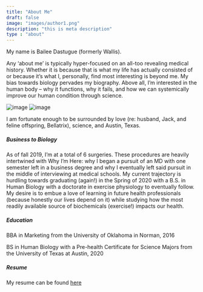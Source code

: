 ```yaml
---
title: "About Me"
draft: false
image: "images/author1.png"
description: "this is meta description"
type : "about"
---
```


My name is Bailee Dastugue (formerly Wallis). 

Any ‘about me’ is typically hyper-focused on an all-too revealing medical history. Whether it is because that is what my life has actually consisted of or because it’s what I, personally, find most interesting is beyond me. My bias towards biology pervades my biography. Above all, I’m interested in the human body – why it functions, why it fails, and how we can systemically improve our human condition through science.

![image](/images/about-3.jpg)
![image](/images/about-2.jpg)

I am fortunate enough to be surrounded by love (re: husband, Jack, and feline offspring, Bellatrix), science, and Austin, Texas. 

##### Business to Biology

As of fall 2019, I’m at a total of 6 surgeries. These procedures are heavily intertwined with Why I’m Here: why I began a pursuit of an MD with one semester left in a business degree and why I eventually left said pursuit in the middle of interviewing at medical schools. My current trajectory is hurdling towards graduating (again!) in the Spring of 2020 with a B.S. in Human Biology with a doctorate in exercise physiology to eventually follow. My desire is to embue a love of learning in future health professionals (because honestly our lives depend on it) while studying how the most readily available source of biochemicals (exercise!) impacts our health.


##### Education

BBA in Marketing from the University of Oklahoma in Norman, 2016

BS in Human Biology with a Pre-health Certificate for Science Majors from the University of Texas at Austin, 2020

##### Resume

My resume can be found [here](/Resume1.pdf)
